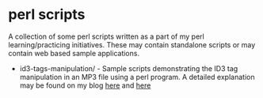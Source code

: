 # perl scripts

A collection of some perl scripts written as a part of my perl learning/practicing initiatives. These may contain standalone scripts or may contain web based sample applications.

* id3-tags-manipulation/ - Sample scripts demonstrating the ID3 tag manipulation in an MP3 file using a perl program. A detailed explanation may be found on my blog [here](http://ajitabhpandey.info/2014/08/build-an-mp3-catalogue-system-with-perl-basics/) and [here](https://ajitabhpandey.info/2015/01/build-an-mp3-catalogue-system-with-perl-conclusion/)

